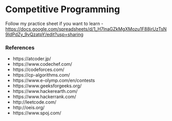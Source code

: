 # Competitive Programming

Follow my practice sheet if you want to learn - 
https://docs.google.com/spreadsheets/d/1_H7lnaGZkMgXMozu1F88jrUzTsN9IdPdZy_9vQzatpY/edit?usp=sharing 


<h3>References</h3>
<ul>
<li> https://atcoder.jp/</li>
<li> https://www.codechef.com/</li>
<li> https://codeforces.com/</li>
<li> https://cp-algorithms.com/</li>
<li> https://www.e-olymp.com/en/contests</li>
<li> https://www.geeksforgeeks.org/</li>
<li> https://www.hackerearth.com/</li>
<li> https://www.hackerrank.com/</li>
<li> http://leetcode.com/</li>
<li> http://oeis.org/</li>
<li> https://www.spoj.com/</li>
</ul>


